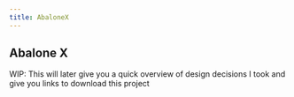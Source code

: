 ```yaml
---
title: AbaloneX
---
```


## Abalone X

WIP: This will later give you a quick overview of design decisions I took and give you links to download this project
